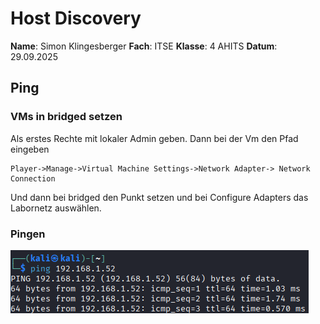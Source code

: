 # Host Discovery

**Name**: Simon Klingesberger
**Fach**: ITSE
**Klasse**: 4 AHITS
**Datum**: 29.09.2025

## Ping

### VMs in bridged setzen

Als erstes Rechte mit lokaler Admin geben. Dann bei der Vm den Pfad eingeben
```
Player->Manage->Virtual Machine Settings->Network Adapter-> Network Connection
```
Und dann bei bridged den Punkt setzen und bei Configure Adapters das Labornetz auswählen.

### Pingen

![Ping Kali zu MS](./bilder/PingKalizuMS.png)
